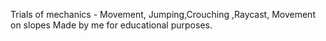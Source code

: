 Trials of mechanics - Movement, Jumping,Crouching ,Raycast, Movement on slopes
Made by me for educational purposes.

